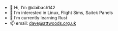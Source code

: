 - 👋 Hi, I’m @daibach142
- 👀 I’m interested in Linux, Flight Sims, Saitek Panels
- 🌱 I’m currently learning Rust
- 📫 email: dave@attwoods.org.uk

<!---
daibach142/daibach142 is a ✨ special ✨ repository because its `README.md` (this file) appears on your GitHub profile.
You can click the Preview link to take a look at your changes.
--->
